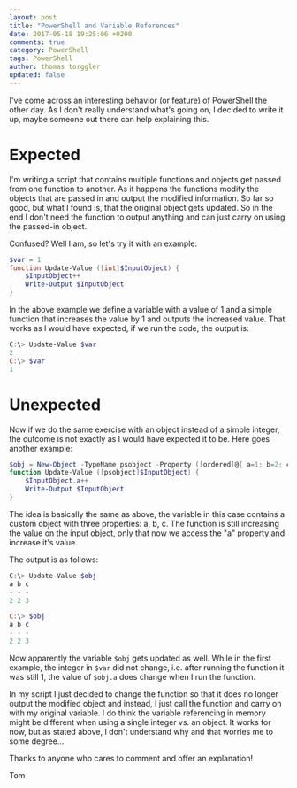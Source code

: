```yaml
---
layout: post
title: "PowerShell and Variable References"
date: 2017-05-18 19:25:06 +0200
comments: true
category: PowerShell
tags: PowerShell
author: thomas torggler
updated: false
---
```


I've come across an interesting behavior (or feature) of PowerShell the other day. As I don't really understand what's going on, I decided to write it up, maybe someone out there can help explaining this.

<!-- more -->

# Expected

I'm writing a script that contains multiple functions and objects get passed from one function to another. As it happens the functions modify the objects that are passed in and output the modified information. So far so good, but what I found is, that the original object gets updated. So in the end I don't need the function to output anything and can just carry on using the passed-in object.

Confused? Well I am, so let's try it with an example: 

```powershell
$var = 1
function Update-Value ([int]$InputObject) {
    $InputObject++
    Write-Output $InputObject
}
```

In the above example we define a variable with a value of 1 and a simple function that increases the value by 1 and outputs the increased value. That works as I would have expected, if we run the code, the output is:

```powershell
C:\> Update-Value $var
2
C:\> $var
1
```

# Unexpected

Now if we do the same exercise with an object instead of a simple integer, the outcome is not exactly as I would have expected it to be. Here goes another example:

```powershell
$obj = New-Object -TypeName psobject -Property ([ordered]@{ a=1; b=2; c=3; })
function Update-Value ([psobject]$InputObject) {
    $InputObject.a++
    Write-Output $InputObject
}
```

The idea is basically the same as above, the variable in this case contains a custom object with three properties: a, b, c. The function is still increasing the value on the input object, only that now we access the "a" property and increase it's value.

The output is as follows:

```powershell
C:\> Update-Value $obj
a b c
- - -
2 2 3

C:\> $obj
a b c
- - -
2 2 3
```

Now apparently the variable `$obj` gets updated as well. While in the first example, the integer in `$var` did not change, i.e. after running the function it was still 1, the value of `$obj.a` does change when I run the function.  

In my script I just decided to change the function so that it does no longer output the modified object and instead, I just call the function and carry on with my original variable. I do think the variable referencing in memory might be different when using a single integer vs. an object. It works for now, but as stated above, I don't understand why and that worries me to some degree...


Thanks to anyone who cares to comment and offer an explanation!

Tom
